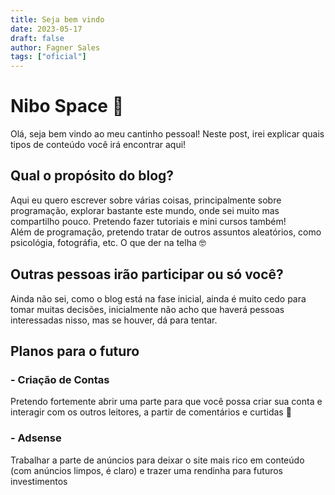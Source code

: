 ```yaml
---
title: Seja bem vindo
date: 2023-05-17
draft: false
author: Fagner Sales
tags: ["oficial"]
---
```


# Nibo Space 🚀

Olá, seja bem vindo ao meu cantinho pessoal! Neste post, irei explicar quais tipos de conteúdo você irá encontrar aqui!

## Qual o propósito do blog?

Aqui eu quero escrever sobre várias coisas, principalmente sobre programação, explorar bastante este mundo, onde sei muito mas compartilho pouco. Pretendo fazer tutoriais e mini cursos também!
<Br />
Além de programação, pretendo tratar de outros assuntos aleatórios, como psicológia, fotográfia, etc. O que der na telha 🤓

## Outras pessoas irão participar ou só você?

Ainda não sei, como o blog está na fase inicial, ainda é muito cedo para tomar muitas decisões, inicialmente não acho que haverá pessoas interessadas nisso, mas se houver, dá para tentar.

## Planos para o futuro

### - Criação de Contas

Pretendo fortemente abrir uma parte para que você possa criar sua conta e interagir com os outros leitores, a partir de comentários e curtidas 🤲

### - Adsense

Trabalhar a parte de anúncios para deixar o site mais rico em conteúdo (com anúncios limpos, é claro) e trazer uma rendinha para futuros investimentos
